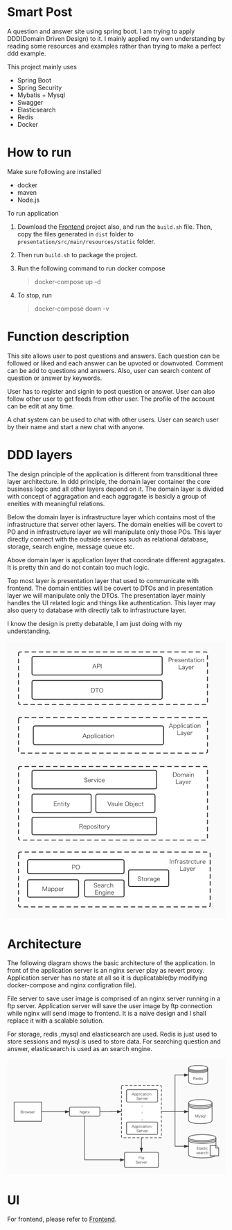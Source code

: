 # Smart Post

A question and answer site using spring boot. I am trying to apply DDD(Domain Driven Design) to it. I mainly applied my own understanding by reading some resources and examples rather than trying to make a perfect ddd example.

This project mainly uses

- Spring Boot
- Spring Security
- Mybatis + Mysql
- Swagger
- Elasticsearch
- Redis
- Docker

# How to run

Make sure following are installed

- docker
- maven
- Node.js

To run application

1. Download the [Frontend](https://github.com/bin-jump/question-answer-front) project also, and run the `build.sh` file. Then, copy the files generated in `dist` folder to `presentation/src/main/resources/static` folder.

1. Then run `build.sh` to package the project.

1. Run the following command to run docker compose

   > docker-compose up -d

1. To stop, run
   > docker-compose down -v

# Function description

This site allows user to post questions and answers. Each question can be followed or liked and each answer can be upvoted or downvoted. Comment can be add to questions and answers. Also, user can search content of question or answer by keywords.

User has to register and signin to post question or answer. User can also follow other user to get feeds from other user. The profile of the account can be edit at any time.

A chat system can be used to chat with other users. User can search user by their name and start a new chat with anyone.

# DDD layers

The design principle of the application is different from transditional three layer architecture. In ddd principle, the domain layer container the core business logic and all other layers depend on it. The domain layer is divided with concept of aggragation and each aggragate is basicly a group of eneities with meaningful relations.

Below the domain layer is infrastructure layer which contains most of the infrastructure that server other layers. The domain eneities will be covert to PO and in infrastructure layer we will manipulate only those POs. This layer directly connect with the outside services such as relational database, storage, search engine, message queue etc.

Above domain layer is application layer that coordinate different aggragates. It is pretty thin and do not contain too much logic.

Top most layer is presentation layer that used to communicate with frontend. The domain entities will be covert to DTOs and in presentation layer we will manipulate only the DTOs. The presentation layer mainly handles the UI related logic and things like authentication. This layer may also query to database with directly talk to infrastructure layer.

I know the design is pretty debatable, I am just doing with my understanding.

![architecture](images/layer.jpg)

# Architecture

The following diagram shows the basic architecture of the application. In front of the application server is an nginx server play as revert proxy. Application server has no state at all so it is duplicatable(by modifying docker-compose and nginx configration file).

File server to save user image is comprised of an nginx server running in a ftp server. Application server will save the user image by ftp connection while nginx will send image to frontend. It is a naive design and I shall replace it with a scalable solution.

For storage, redis ,mysql and elasticsearch are used. Redis is just used to store sessions and mysql is used to store data. For searching question and answer, elasticsearch is used as an search engine.

![architecture](images/architecture.jpg)

# UI

For frontend, please refer to [Frontend](https://github.com/bin-jump/question-answer-front).
